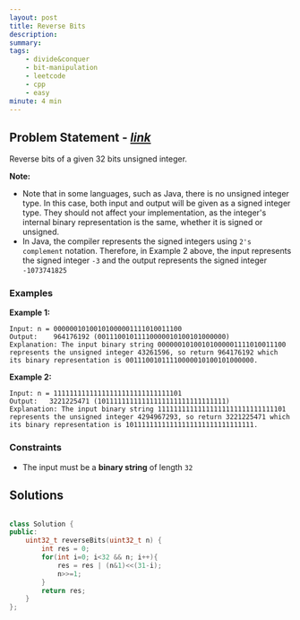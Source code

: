 ```yaml
---
layout: post
title: Reverse Bits
description: 
summary: 
tags:
    - divide&conquer
    - bit-manipulation
    - leetcode
    - cpp
    - easy
minute: 4 min
---
```


## Problem Statement - [*link*](https://leetcode.com/problems/reverse-bits/)
Reverse bits of a given 32 bits unsigned integer.

**Note:**

+ Note that in some languages, such as Java, there is no unsigned integer type. In this case, both input and output will be given as a signed integer type. They should not affect your implementation, as the integer's internal binary representation is the same, whether it is signed or unsigned.
+ In Java, the compiler represents the signed integers using `2's complement` notation. Therefore, in Example 2 above, the input represents the signed integer `-3` and the output represents the signed integer `-1073741825`

### Examples

**Example 1:**   
```
Input: n = 00000010100101000001111010011100
Output:    964176192 (00111001011110000010100101000000)
Explanation: The input binary string 00000010100101000001111010011100 represents the unsigned integer 43261596, so return 964176192 which its binary representation is 00111001011110000010100101000000.
```

**Example 2:**  
```
Input: n = 11111111111111111111111111111101
Output:   3221225471 (10111111111111111111111111111111)
Explanation: The input binary string 11111111111111111111111111111101 represents the unsigned integer 4294967293, so return 3221225471 which its binary representation is 10111111111111111111111111111111.
```

### Constraints
+ The input must be a **binary string** of length `32`


## Solutions

```cpp

class Solution {
public:
    uint32_t reverseBits(uint32_t n) {
        int res = 0;
        for(int i=0; i<32 && n; i++){
            res = res | (n&1)<<(31-i);
            n>>=1;
        }
        return res;
    }
};

```

